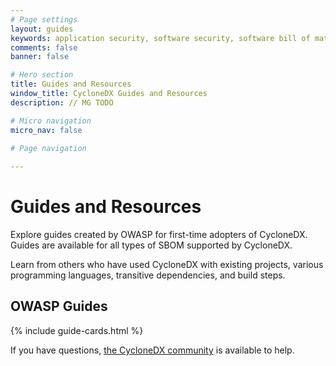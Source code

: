 ```yaml
---
# Page settings
layout: guides
keywords: application security, software security, software bill of material, SBOM, BOM, open source, supply chain, specification, spdx, license, package url, purl, cpe
comments: false
banner: false

# Hero section
title: Guides and Resources
window_title: CycloneDX Guides and Resources
description: // MG TODO

# Micro navigation
micro_nav: false

# Page navigation
    
---
```


# Guides and Resources

<p>Explore guides created by OWASP for first-time adopters of CycloneDX. Guides are available for all types of SBOM supported by CycloneDX.</p>

<p>Learn from others who have used CycloneDX with existing projects, various programming languages, transitive dependencies, and build steps.</p>

## OWASP Guides

{% include guide-cards.html %}

<p>If you have questions, <a href="/about/participate/">the CycloneDX community</a> is available to help.</p>